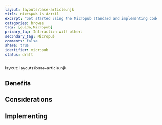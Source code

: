```yaml
---
layout: layouts/base-article.njk
title: Micropub in detail
excerpt: "Get started using the Micropub standard and implementing coded examples"
categories: browse
tags: [guide,Micropub]
primary_tag: Interaction with others
secondary_tag: Micropub
comments: false
share: true
identifier: micropub
status: draft
---
```

layout: layouts/base-article.njk
<h2 id="benefits">Benefits</h2>

<h2 id="use">Considerations</h2>

<h2 id="implementation">Implementing</h2>